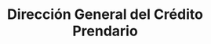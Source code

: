 ---
title: "Dirección General del Crédito Prendario"
url: /quilpue/direccion-general-del-credito-prendario/
shop: Leiher
---